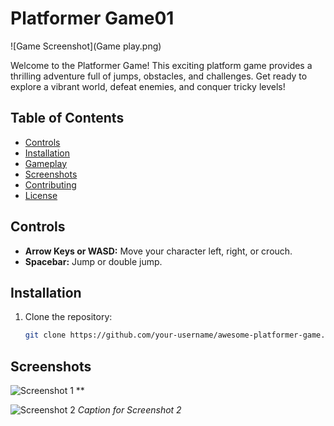 # Platformer Game01

![Game Screenshot](Game play.png)

Welcome to the  Platformer Game! This exciting platform game provides a thrilling adventure full of jumps, obstacles, and challenges. Get ready to explore a vibrant world, defeat enemies, and conquer tricky levels!

## Table of Contents

- [Controls](#controls)
- [Installation](#installation)
- [Gameplay](#gameplay)
- [Screenshots](#screenshots)
- [Contributing](#contributing)
- [License](#license)

## Controls

- **Arrow Keys or WASD:** Move your character left, right, or crouch.
- **Spacebar:** Jump or double jump.

## Installation

1. Clone the repository:

   ```bash
   git clone https://github.com/your-username/awesome-platformer-game.git

## Screenshots

![Screenshot 1](Game_view.png)
**

![Screenshot 2](screenshots/screenshot2.png)
*Caption for Screenshot 2*

